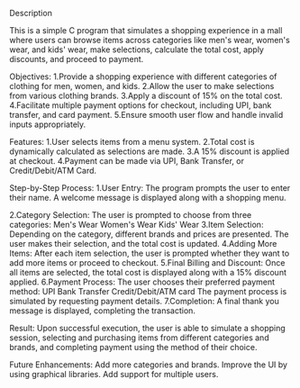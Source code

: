 Description

This is a simple C program that simulates a shopping experience in a mall where users can browse items across categories like men's wear, women's wear, and kids' wear, make selections, calculate the total cost, apply discounts, and proceed to payment.

Objectives:
1.Provide a shopping experience with different categories of clothing for men, women, and kids.
2.Allow the user to make selections from various clothing brands.
3.Apply a discount of 15% on the total cost.
4.Facilitate multiple payment options for checkout, including UPI, bank transfer, and card payment.
5.Ensure smooth user flow and handle invalid inputs appropriately.

Features:
1.User selects items from a menu system.
2.Total cost is dynamically calculated as selections are made.
3.A 15% discount is applied at checkout.
4.Payment can be made via UPI, Bank Transfer, or Credit/Debit/ATM Card.

Step-by-Step Process:
1.User Entry:
The program prompts the user to enter their name.
A welcome message is displayed along with a shopping menu.

2.Category Selection:
The user is prompted to choose from three categories:
Men's Wear
Women's Wear
Kids' Wear
3.Item Selection:
Depending on the category, different brands and prices are presented.
The user makes their selection, and the total cost is updated.
4.Adding More Items:
After each item selection, the user is prompted whether they want to add more items or proceed to checkout.
5.Final Billing and Discount:
Once all items are selected, the total cost is displayed along with a 15% discount applied.
6.Payment Process:
The user chooses their preferred payment method:
UPI
Bank Transfer
Credit/Debit/ATM card
The payment process is simulated by requesting payment details.
7.Completion:
A final thank you message is displayed, completing the transaction.

Result:
Upon successful execution, the user is able to simulate a shopping session, selecting and purchasing items from different categories and brands, and completing payment using the method of their choice.

Future Enhancements:
Add more categories and brands.
Improve the UI by using graphical libraries.
Add support for multiple users.
